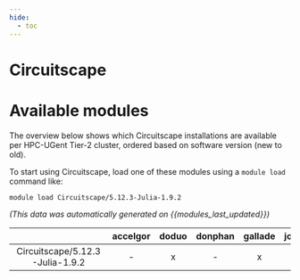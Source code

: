 ```yaml
---
hide:
  - toc
---
```


Circuitscape
============

# Available modules


The overview below shows which Circuitscape installations are available per HPC-UGent Tier-2 cluster, ordered based on software version (new to old).

To start using Circuitscape, load one of these modules using a `module load` command like:

```shell
module load Circuitscape/5.12.3-Julia-1.9.2
```

*(This data was automatically generated on {{modules_last_updated}})*  

| |accelgor|doduo|donphan|gallade|joltik|shinx|
| :---: | :---: | :---: | :---: | :---: | :---: | :---: |
|Circuitscape/5.12.3-Julia-1.9.2|-|x|-|x|-|-|
